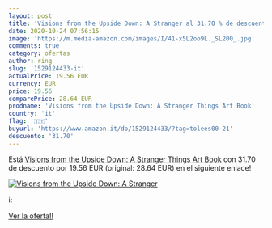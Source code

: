 ```yaml
---
layout: post
title: 'Visions from the Upside Down: A Stranger al 31.70 % de descuento'
date: 2020-10-24 07:56:15
image: 'https://m.media-amazon.com/images/I/41-x5L2oo9L._SL200_.jpg'
comments: true
category: ofertas
author: ring
slug: '1529124433-it'
actualPrice: 19.56 EUR
currency: EUR
price: 19.56
comparePrice: 28.64 EUR
prodname: 'Visions from the Upside Down: A Stranger Things Art Book'
country: 'it'
flag: '🇮🇹'
buyurl: 'https://www.amazon.it/dp/1529124433/?tag=tolees00-21'
descuento: '31.70'
---
```


Está [Visions from the Upside Down: A Stranger Things Art Book](https://www.amazon.it/dp/1529124433/?tag=tolees00-21) con 31.70 de descuento por 19.56 EUR (original: 28.64 EUR) en el siguiente enlace!

[![Visions from the Upside Down: A Stranger](https://m.media-amazon.com/images/I/41-x5L2oo9L._SL200_.jpg)](https://www.amazon.it/dp/1529124433/?tag=tolees00-21)

ℹ️:


[Ver la oferta!!](https://www.amazon.it/dp/1529124433/?tag=tolees00-21)
